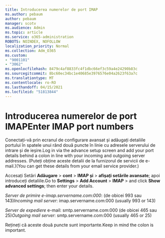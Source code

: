 ```yaml
---
title: Introducerea numerelor de port IMAP
ms.author: pebaum
author: pebaum
manager: scotv
ms.audience: Admin
ms.topic: article
ms.service: o365-administration
ROBOTS: NOINDEX, NOFOLLOW
localization_priority: Normal
ms.collection: Adm_O365
ms.custom:
- "9001101"
- "3062"
ms.openlocfilehash: 8479c4af8833fc4f1dbc66ef3c59a4e24290b83c
ms.sourcegitcommit: 8bc60ec34bc1e40685e3976576e04a2623f63a7c
ms.translationtype: MT
ms.contentlocale: ro-RO
ms.lasthandoff: 04/15/2021
ms.locfileid: "51813844"
---
```

# <a name="enter-imap-port-numbers"></a><span data-ttu-id="dac07-102">Introducerea numerelor de port IMAP</span><span class="sxs-lookup"><span data-stu-id="dac07-102">Enter IMAP port numbers</span></span>

<span data-ttu-id="dac07-103">Conectați-vă prin ecranul de configurare avansat și adăugați detaliile portului în spatele unui rând două puncte în linie cu adresele serverului de intrare și de ieșire.</span><span class="sxs-lookup"><span data-stu-id="dac07-103">Log in via the advance setup screen and add your port details behind a colon in line with your incoming and outgoing server addresses.</span></span> <span data-ttu-id="dac07-104">(Puteți obține aceste detalii de la furnizorul de servicii de e-mail.)</span><span class="sxs-lookup"><span data-stu-id="dac07-104">(You can get these details from your email service provider.)</span></span> 

<span data-ttu-id="dac07-105">Accesați Setări **Adăugare**  >  **cont**  >  **IMAP și** > **afișați setările avansate**; apoi introduceți detaliile.</span><span class="sxs-lookup"><span data-stu-id="dac07-105">Go to **Settings** > **Add Account** > **IMAP** > and click **Show advanced settings**; then enter your details.</span></span> 

<span data-ttu-id="dac07-106">*Server de primire e-imap.servername.com:000*: (de obicei 993 sau 143)</span><span class="sxs-lookup"><span data-stu-id="dac07-106">*Incoming mail server*: imap.servername.com:000 (usually 993 or 143)</span></span> 

<span data-ttu-id="dac07-107">*Server de expediere* e-mail: smtp.servername.com:000 (de obicei 465 sau 25)</span><span class="sxs-lookup"><span data-stu-id="dac07-107">*Outgoing mail server*: smtp.servername.com:000 (usually 465 or 25)</span></span> 

<span data-ttu-id="dac07-108">Rețineți că aceste două puncte sunt importante.</span><span class="sxs-lookup"><span data-stu-id="dac07-108">Keep in mind the colon is important.</span></span> 
